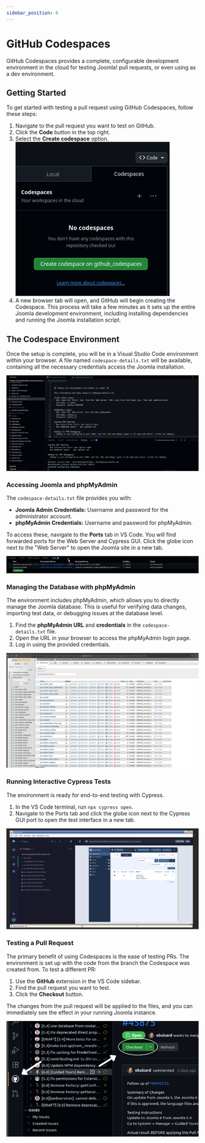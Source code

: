 ```yaml
---
sidebar_position: 6
---
```


GitHub Codespaces
=================================

GitHub Codespaces provides a complete, configurable development environment in the cloud for testing Joomla! pull requests, or even using as a dev environment.

## Getting Started

To get started with testing a pull request using GitHub Codespaces, follow these steps:

1.  Navigate to the pull request you want to test on GitHub.
2.  Click the **Code** button in the top right.
3.  Select the **Create codespace** option.
![create github codespace](_assets/create-github-codespace.png)
4.  A new browser tab will open, and GitHub will begin creating the Codespace. This process will take a few minutes as it sets up the entire Joomla 
development environment, including installing dependencies and running the Joomla installation script.

## The Codespace Environment

Once the setup is complete, you will be in a Visual Studio Code environment within your browser. A file named `codespace-details.txt` will be available, 
containing all the necessary credentials access the Joomla installation.

![vscode initial setup](_assets/initial-vscode-setup.png)

### Accessing Joomla and phpMyAdmin

The `codespace-details.txt` file provides you with:

*   **Joomla Admin Credentials:** Username and password for the administrator account.
*   **phpMyAdmin Credentials:** Username and password for phpMyAdmin.

To access these, navigate to the **Ports** tab in VS Code. You will find forwarded ports for the Web Server and Cypress GUI. Click the 
globe icon next to the "Web Server" to open the Joomla site in a new tab.

![github-code](_assets/github-codespaces-ports.png)

### Managing the Database with phpMyAdmin

The environment includes phpMyAdmin, which allows you to directly manage the Joomla database. This is useful for verifying data changes,
importing test data, or debugging issues at the database level.

1.  Find the **phpMyAdmin URL** and **credentials** in the `codespace-details.txt` file.
2.  Open the URL in your browser to access the phpMyAdmin login page.
3.  Log in using the provided credentials.

![phpMyAdmin interface with the database tables](_assets/phpmyadmin-interface.png)

### Running Interactive Cypress Tests

The environment is ready for end-to-end testing with Cypress.

1. In the VS Code terminal, run `npx cypress open`.
2. Navigate to the Ports tab and click the globe icon next to the Cypress GUI port to open the test interface in a new tab.

![cypress-tests-running](_assets/cypress-tests-running.png)

### Testing a Pull Request

The primary benefit of using Codespaces is the ease of testing PRs. The environment is set up with the code from the branch the Codespace was created
from. To test a different PR:

1.  Use the **GitHub** extension in the VS Code sidebar.
2.  Find the pull request you want to test.
3.  Click the **Checkout** button.

The changes from the pull request will be applied to the files, and you can immediately see the effect in your running Joomla instance.

![github plugin pull request checkout](_assets/github-pr-plugin-checkout.png)
